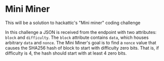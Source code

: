 # Mini Miner

This will be a solution to hackattic's "Mini miner" coding challenge

In this challenge a JSON is received from the endpoint with two attributes: `block` and `difficulty`. 
The `block` attribute contains `data`, which houses arbitrary `data` and `nonce`. 
The Mini Miner's goal is to find a `nonce` value that causes the SHA256 hash of block to start with difficulty zero bits. 
That is, if difficulty is 4, the hash should start with at least 4 zero bits.
